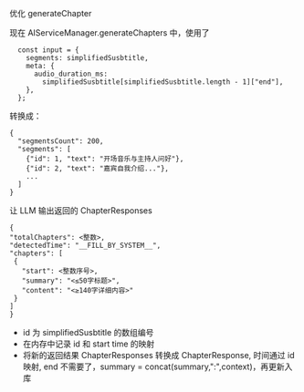 优化 generateChapter

现在 AIServiceManager.generateChapters 中，使用了

      const input = {
        segments: simplifiedSusbtitle,
        meta: {
          audio_duration_ms:
            simplifiedSusbtitle[simplifiedSusbtitle.length - 1]["end"],
        },
      };

转换成：

```
{
  "segmentsCount": 200,
  "segments": [
    {"id": 1, "text": "开场音乐与主持人问好"},
    {"id": 2, "text": "嘉宾自我介绍..."},
    ...
  ]
}

```

让 LLM 输出返回的 ChapterResponses

```
{
"totalChapters": <整数>,
"detectedTime": "__FILL_BY_SYSTEM__",
"chapters": [
 {
   "start": <整数序号>,
   "summary": "<≤50字标题>",
   "content": "<≥140字详细内容>"
 }
]
}

```

- id 为 simplifiedSusbtitle 的数组编号
- 在内存中记录 id 和 start time 的映射
- 将新的返回结果 ChapterResponses 转换成 ChapterResponse, 时间通过 id 映射, end 不需要了，summary = concat(summary,":",context)，再更新入库
